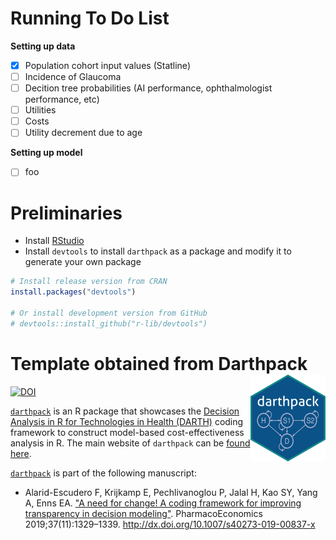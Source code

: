 Running To Do List
=============
**Setting up data**
- [x] Population cohort input values (Statline)
- [ ] Incidence of Glaucoma
- [ ] Decition tree probabilities (AI performance, ophthalmologist performance, etc)
- [ ] Utilities
- [ ] Costs
- [ ] Utility decrement due to age

**Setting up model**
- [ ] foo

Preliminaries
=============

-   Install [RStudio](https://www.rstudio.com/products/rstudio/download/)
-   Install `devtools` to install `darthpack` as a package and modify it to generate your own package

``` r
# Install release version from CRAN
install.packages("devtools")

# Or install development version from GitHub
# devtools::install_github("r-lib/devtools")
```

Template obtained from Darthpack <img src='man/figures/logo.png' align="right" height="139" />
=======================================================================
[![DOI](https://zenodo.org/badge/197059951.svg)](https://zenodo.org/badge/latestdoi/197059951)

<!-- <img src="docs/figs/under_const.jpeg" align="center" alt="" width="360" /> -->
[`darthpack`](https://github.com/DARTH-git/darthpack) is an R package that showcases the [Decision Analysis in R for Technologies in Health (DARTH)](https://darthworkgroup.com) coding framework to construct model-based cost-effectiveness analysis in R. The main website of `darthpack` can be [found here](https://darth-git.github.io/darthpack/).

[`darthpack`](https://github.com/DARTH-git/darthpack) is part of the following manuscript:

-   Alarid-Escudero F, Krijkamp E, Pechlivanoglou P, Jalal H, Kao SY, Yang A, Enns EA. ["A need for change! A coding framework for improving transparency in decision modeling"](https://link.springer.com/article/10.1007%2Fs40273-019-00837-x). PharmacoEconomics 2019;37(11):1329–1339. <http://dx.doi.org/10.1007/s40273-019-00837-x>
